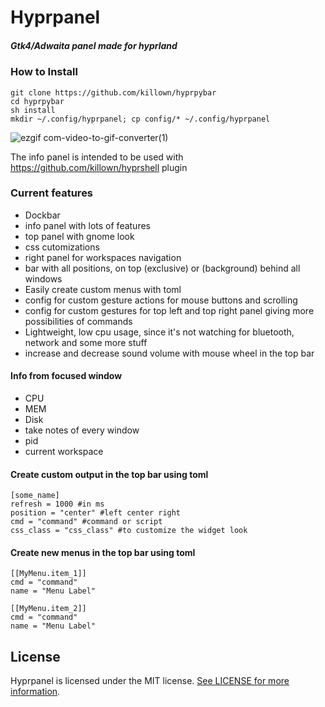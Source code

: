 # Hyprpanel
##### _Gtk4/Adwaita panel made for hyprland_

### How to Install

```
git clone https://github.com/killown/hyprpybar
cd hyprpybar
sh install
mkdir ~/.config/hyprpanel; cp config/* ~/.config/hyprpanel
```

![ezgif com-video-to-gif-converter(1)](https://github.com/killown/hyprpybar/assets/24453/3d498648-e8ae-4471-b411-375466dd5b65)

The info panel is intended to be used with https://github.com/killown/hyprshell plugin

### Current features
- Dockbar
- info panel with lots of features
- top panel with gnome look
- css cutomizations
- right panel for workspaces navigation
- bar with all positions, on top (exclusive) or (background) behind all windows
- Easily create custom menus with toml
- config for custom gesture actions for mouse buttons and scrolling
- config for custom gestures for top left and top right panel giving more possibilities of commands
- Lightweight, low cpu usage, since it's not watching for bluetooth, network and some more stuff
- increase and decrease sound volume with mouse wheel in the top bar

#### Info from focused window
- CPU
- MEM
- Disk
- take notes of every window
- pid
- current workspace

#### Create custom output in the top bar using toml

```
[some_name]
refresh = 1000 #in ms
position = "center" #left center right
cmd = "command" #command or script
css_class = "css_class" #to customize the widget look

```

#### Create new menus in the top bar using toml

```
[[MyMenu.item_1]]
cmd = "command"
name = "Menu Label"

[[MyMenu.item_2]]
cmd = "command"
name = "Menu Label"

```

## License

Hyprpanel is licensed under the MIT license. [See LICENSE for more information](https://github.com/killown/hyprpybar/blob/main/LICENSE).
